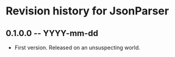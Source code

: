 # Revision history for JsonParser

## 0.1.0.0 -- YYYY-mm-dd

* First version. Released on an unsuspecting world.
